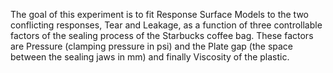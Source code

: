 The goal of this experiment is to fit Response Surface Models to the two conflicting responses, Tear and Leakage, as a function of three controllable factors of the sealing process of the Starbucks coffee bag. These factors are Pressure (clamping pressure in psi) and the Plate gap (the space between the sealing jaws in mm) and finally Viscosity of the plastic.